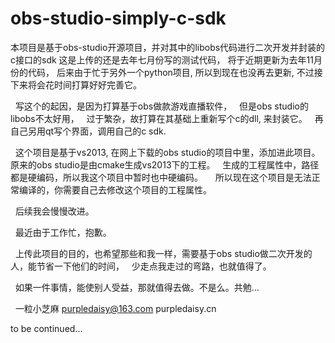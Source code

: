 # obs-studio-simply-c-sdk
本项目是基于obs-studio开源项目，并对其中的libobs代码进行二次开发并封装的c接口的sdk
这是上传的还是去年七月份写的测试代码，
将于近期更新为去年11月份的代码，
后来由于忙于另外一个python项目,
所以到现在也没再去更新,
不过接下来将会花时间打算好好完善它。

   写这个的起因，是因为打算基于obs做款游戏直播软件，
   但是obs studio的libobs不太好用，
   过于繁杂，故打算在其基础上重新写个c的dll, 来封装它。
   再自己另用qt写个界面，调用自己的c sdk.
   
   这个项目是基于vs2013, 在网上下载的obs studio的项目中里，添加进此项目。
   原来的obs studio是由cmake生成vs2013下的工程。
   生成的工程属性中，路径都是硬编码，所以我这个项目中暂时也中硬编码。
   
   所以现在这个项目是无法正常编译的，你需要自己去修改这个项目的工程属性。
   
   后续我会慢慢改进。
   
   最近由于工作忙，抱歉。
   
   上传此项目的目的，也希望那些和我一样，需要基于obs studio做二次开发的人，能节省一下他们的时间，
   少走点我走过的弯路，也就值得了。
   
   如果一件事情，能使别人受益，那就值得去做。不是么。共勉...
   
   一粒小芝麻
   purpledaisy@163.com
   purpledaisy.cn
  
 
to be continued...
